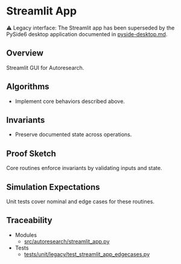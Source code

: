 # Streamlit App

⚠️ Legacy interface: The Streamlit app has been superseded by the PySide6
desktop application documented in [pyside-desktop.md](pyside-desktop.md).

## Overview

Streamlit GUI for Autoresearch.

## Algorithms

- Implement core behaviors described above.

## Invariants

- Preserve documented state across operations.

## Proof Sketch

Core routines enforce invariants by validating inputs and state.

## Simulation Expectations

Unit tests cover nominal and edge cases for these routines.

## Traceability


- Modules
  - [src/autoresearch/streamlit_app.py][m1]
- Tests
  - [tests/unit/legacy/test_streamlit_app_edgecases.py][t1]

[m1]: ../../src/autoresearch/streamlit_app.py
[t1]: ../../tests/unit/legacy/test_streamlit_app_edgecases.py
